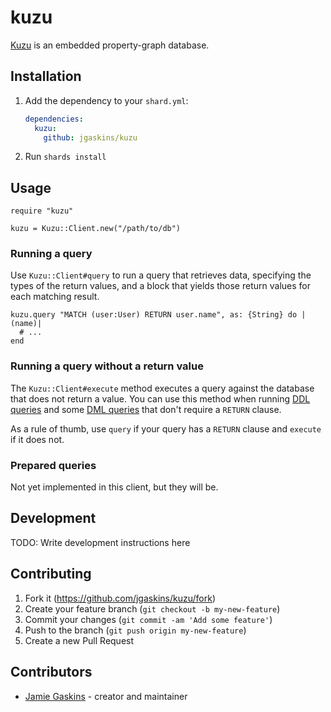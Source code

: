 # kuzu

[Kuzu](https://kuzudb.com/) is an embedded property-graph database.

## Installation

1. Add the dependency to your `shard.yml`:

   ```yaml
   dependencies:
     kuzu:
       github: jgaskins/kuzu
   ```

2. Run `shards install`

## Usage

```crystal
require "kuzu"

kuzu = Kuzu::Client.new("/path/to/db")
```

### Running a query

Use `Kuzu::Client#query` to run a query that retrieves data, specifying the types of the return values, and a block that yields those return values for each matching result.

```crystal
kuzu.query "MATCH (user:User) RETURN user.name", as: {String} do |(name)|
  # ...
end
```

### Running a query without a return value

The `Kuzu::Client#execute` method executes a query against the database that does not return a value. You can use this method when running [DDL queries](https://docs.kuzudb.com/cypher/data-definition/) and some [DML queries](https://docs.kuzudb.com/cypher/data-manipulation-clauses/) that don't require a `RETURN` clause.

As a rule of thumb, use `query` if your query has a `RETURN` clause and `execute` if it does not.

### Prepared queries

Not yet implemented in this client, but they will be.

## Development

TODO: Write development instructions here

## Contributing

1. Fork it (<https://github.com/jgaskins/kuzu/fork>)
2. Create your feature branch (`git checkout -b my-new-feature`)
3. Commit your changes (`git commit -am 'Add some feature'`)
4. Push to the branch (`git push origin my-new-feature`)
5. Create a new Pull Request

## Contributors

- [Jamie Gaskins](https://github.com/jgaskins) - creator and maintainer
